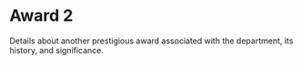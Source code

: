# Award 2

Details about another prestigious award associated with the department, its history, and significance.

<!-- Add award details here -->